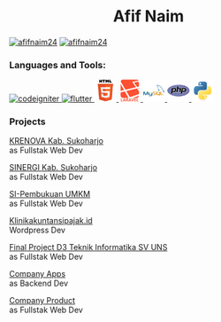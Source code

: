 <h1 align="center">Afif Naim</h1>

<p align="left">
<a href="https://fb.com/afifnaim24" target="blank"><img align="center" src="https://raw.githubusercontent.com/rahuldkjain/github-profile-readme-generator/master/src/images/icons/Social/facebook.svg" alt="afifnaim24" height="30" width="40" /></a>
<a href="https://instagram.com/afifnaim24" target="blank"><img align="center" src="https://raw.githubusercontent.com/rahuldkjain/github-profile-readme-generator/master/src/images/icons/Social/instagram.svg" alt="afifnaim24" height="30" width="40" /></a>
</p>

<h3 align="left">Languages and Tools:</h3>
<p align="left"> <a href="https://codeigniter.com" target="_blank" rel="noreferrer"> <img src="https://cdn.worldvectorlogo.com/logos/codeigniter.svg" alt="codeigniter" width="40" height="40"/> </a> <a href="https://flutter.dev" target="_blank" rel="noreferrer"> <img src="https://www.vectorlogo.zone/logos/flutterio/flutterio-icon.svg" alt="flutter" width="40" height="40"/> </a> <a href="https://www.w3.org/html/" target="_blank" rel="noreferrer"> <img src="https://raw.githubusercontent.com/devicons/devicon/master/icons/html5/html5-original-wordmark.svg" alt="html5" width="40" height="40"/> </a> <a href="https://laravel.com/" target="_blank" rel="noreferrer"> <img src="https://raw.githubusercontent.com/devicons/devicon/master/icons/laravel/laravel-plain-wordmark.svg" alt="laravel" width="40" height="40"/> </a> <a href="https://www.mysql.com/" target="_blank" rel="noreferrer"> <img src="https://raw.githubusercontent.com/devicons/devicon/master/icons/mysql/mysql-original-wordmark.svg" alt="mysql" width="40" height="40"/> </a> <a href="https://www.php.net" target="_blank" rel="noreferrer"> <img src="https://raw.githubusercontent.com/devicons/devicon/master/icons/php/php-original.svg" alt="php" width="40" height="40"/> </a> <a href="https://www.python.org" target="_blank" rel="noreferrer"> <img src="https://raw.githubusercontent.com/devicons/devicon/master/icons/python/python-original.svg" alt="python" width="40" height="40"/> </a> </p>

<h3 align="left">Projects</h3>
<p><a href="https://krenova.suryasinergiutama.com/">KRENOVA Kab. Sukoharjo</a><br><a>as Fullstak Web Dev</a></p>
<p><a href="https://sinergi.suryasinergiutama.com/">SINERGI Kab. Sukoharjo</a><br><a>as Fullstak Web Dev</a></p>
<p><a href="https://pembukuan.d3perpajakan.com/">SI-Pembukuan UMKM</a><br><a>as Fullstak Web Dev</a></p>
<p><a href="https://klinikakuntansipajak.id/">Klinikakuntansipajak.id</a><br><a>Wordpress Dev</a></p>
<p><a href="https://m3118056.mhs.d3tiuns.com/">Final Project D3 Teknik Informatika SV UNS</a><br><a>as Fullstak Web Dev</a></p>
<p><a href="https://play.google.com/store/apps/details?id=com.absensidparagon&pli=1">Company Apps</a><br><a>as Backend Dev</a></p>
<p><a href="https://dparagon.com/">Company Product</a><br><a>as Fullstak Web Dev</a></p>



